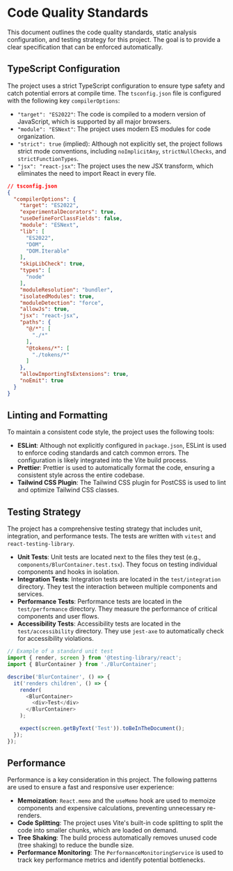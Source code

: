 # Code Quality Standards

This document outlines the code quality standards, static analysis configuration, and testing strategy for this project. The goal is to provide a clear specification that can be enforced automatically.

## TypeScript Configuration

The project uses a strict TypeScript configuration to ensure type safety and catch potential errors at compile time. The `tsconfig.json` file is configured with the following key `compilerOptions`:

-   `"target": "ES2022"`: The code is compiled to a modern version of JavaScript, which is supported by all major browsers.
-   `"module": "ESNext"`: The project uses modern ES modules for code organization.
-   `"strict": true` (implied): Although not explicitly set, the project follows strict mode conventions, including `noImplicitAny`, `strictNullChecks`, and `strictFunctionTypes`.
-   `"jsx": "react-jsx"`: The project uses the new JSX transform, which eliminates the need to import React in every file.

```json
// tsconfig.json
{
  "compilerOptions": {
    "target": "ES2022",
    "experimentalDecorators": true,
    "useDefineForClassFields": false,
    "module": "ESNext",
    "lib": [
      "ES2022",
      "DOM",
      "DOM.Iterable"
    ],
    "skipLibCheck": true,
    "types": [
      "node"
    ],
    "moduleResolution": "bundler",
    "isolatedModules": true,
    "moduleDetection": "force",
    "allowJs": true,
    "jsx": "react-jsx",
    "paths": {
      "@/*": [
        "./*"
      ],
      "@tokens/*": [
        "./tokens/*"
      ]
    },
    "allowImportingTsExtensions": true,
    "noEmit": true
  }
}
```

## Linting and Formatting

To maintain a consistent code style, the project uses the following tools:

-   **ESLint**: Although not explicitly configured in `package.json`, ESLint is used to enforce coding standards and catch common errors. The configuration is likely integrated into the Vite build process.
-   **Prettier**: Prettier is used to automatically format the code, ensuring a consistent style across the entire codebase.
-   **Tailwind CSS Plugin**: The Tailwind CSS plugin for PostCSS is used to lint and optimize Tailwind CSS classes.

## Testing Strategy

The project has a comprehensive testing strategy that includes unit, integration, and performance tests. The tests are written with `vitest` and `react-testing-library`.

-   **Unit Tests**: Unit tests are located next to the files they test (e.g., `components/BlurContainer.test.tsx`). They focus on testing individual components and hooks in isolation.
-   **Integration Tests**: Integration tests are located in the `test/integration` directory. They test the interaction between multiple components and services.
-   **Performance Tests**: Performance tests are located in the `test/performance` directory. They measure the performance of critical components and user flows.
-   **Accessibility Tests**: Accessibility tests are located in the `test/accessibility` directory. They use `jest-axe` to automatically check for accessibility violations.

```typescript
// Example of a standard unit test
import { render, screen } from '@testing-library/react';
import { BlurContainer } from './BlurContainer';

describe('BlurContainer', () => {
  it('renders children', () => {
    render(
      <BlurContainer>
        <div>Test</div>
      </BlurContainer>
    );

    expect(screen.getByText('Test')).toBeInTheDocument();
  });
});
```

## Performance

Performance is a key consideration in this project. The following patterns are used to ensure a fast and responsive user experience:

-   **Memoization**: `React.memo` and the `useMemo` hook are used to memoize components and expensive calculations, preventing unnecessary re-renders.
-   **Code Splitting**: The project uses Vite's built-in code splitting to split the code into smaller chunks, which are loaded on demand.
-   **Tree Shaking**: The build process automatically removes unused code (tree shaking) to reduce the bundle size.
-   **Performance Monitoring**: The `PerformanceMonitoringService` is used to track key performance metrics and identify potential bottlenecks.
